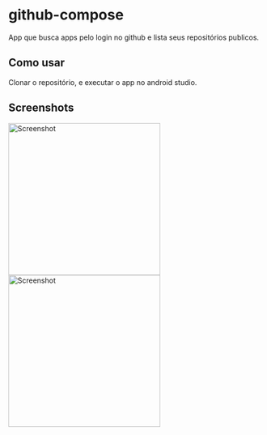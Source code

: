 # github-compose

App que busca apps pelo login no github e lista seus repositórios publicos.

## Como usar

Clonar o repositório, e executar o app no android studio.

## Screenshots

<img src="https://user-images.githubusercontent.com/39884163/236857285-2c7ee2de-92d9-4c10-805e-0280afc5dc89.png" alt="Screenshot" width="300"/>

<img src="https://user-images.githubusercontent.com/39884163/236857317-7642e892-5037-4598-b696-58fd6f86b896.png" alt="Screenshot" width="300"/>
